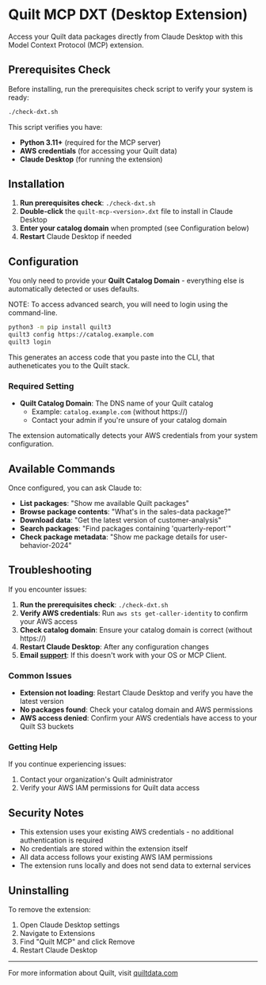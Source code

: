 # Quilt MCP DXT (Desktop Extension)

Access your Quilt data packages directly from Claude Desktop with this Model Context Protocol (MCP) extension.

## Prerequisites Check

Before installing, run the prerequisites check script to verify your system is ready:

```bash
./check-dxt.sh
```

This script verifies you have:

- **Python 3.11+** (required for the MCP server)
- **AWS credentials** (for accessing your Quilt data)
- **Claude Desktop** (for running the extension)

## Installation

1. **Run prerequisites check**: `./check-dxt.sh`
2. **Double-click** the `quilt-mcp-<version>.dxt` file to install in Claude Desktop
3. **Enter your catalog domain** when prompted (see Configuration below)
4. **Restart** Claude Desktop if needed

## Configuration

You only need to provide your **Quilt Catalog Domain** - everything else is automatically detected or uses defaults.

NOTE: To access advanced search, you will need to login using the command-line.

```bash
python3 -m pip install quilt3
quilt3 config https://catalog.example.com
quilt3 login
```

This generates an access code that you paste into the CLI,
that autheneticates you to the Quilt stack.

### Required Setting

- **Quilt Catalog Domain**: The DNS name of your Quilt catalog
  - Example: `catalog.example.com` (without https://)
  - Contact your admin if you're unsure of your catalog domain

The extension automatically detects your AWS credentials from your system configuration.

## Available Commands

Once configured, you can ask Claude to:

- **List packages**: "Show me available Quilt packages"
- **Browse package contents**: "What's in the sales-data package?"
- **Download data**: "Get the latest version of customer-analysis"
- **Search packages**: "Find packages containing 'quarterly-report'"
- **Check package metadata**: "Show me package details for user-behavior-2024"

## Troubleshooting

If you encounter issues:

1. **Run the prerequisites check**: `./check-dxt.sh`
2. **Verify AWS credentials**: Run `aws sts get-caller-identity` to confirm your AWS access
3. **Check catalog domain**: Ensure your catalog domain is correct (without https://)
4. **Restart Claude Desktop**: After any configuration changes
5. **Email [support](mailto:support@quilt.bio)**: If this doesn't work with your OS or MCP Client.

### Common Issues

- **Extension not loading**: Restart Claude Desktop and verify you have the latest version
- **No packages found**: Check your catalog domain and AWS permissions
- **AWS access denied**: Confirm your AWS credentials have access to your Quilt S3 buckets

### Getting Help

If you continue experiencing issues:

1. Contact your organization's Quilt administrator
2. Verify your AWS IAM permissions for Quilt data access

## Security Notes

- This extension uses your existing AWS credentials - no additional authentication is required
- No credentials are stored within the extension itself
- All data access follows your existing AWS IAM permissions
- The extension runs locally and does not send data to external services

## Uninstalling

To remove the extension:

1. Open Claude Desktop settings
2. Navigate to Extensions
3. Find "Quilt MCP" and click Remove
4. Restart Claude Desktop

---

For more information about Quilt, visit [quiltdata.com](https://quiltdata.com)

